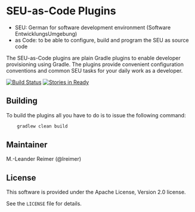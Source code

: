 # SEU-as-Code Plugins

  * SEU: German for software development environment (Software EntwicklungsUmgebung)
  * as Code: to be able to configure, build and program the SEU as source code
  
The SEU-as-Code plugins are plain Gradle plugins to enable developer provisioning using Gradle. The plugins provide
convenient configuration conventions and common SEU tasks for your daily work as a developer.

[![Build Status](https://travis-ci.org/seu-as-code/seu-as-code.plugins.svg?branch=master)](https://travis-ci.org/seu-as-code/seu-as-code.plugins)
[![Stories in Ready](https://badge.waffle.io/seu-as-code/seu-as-code.plugins.png?label=ready&title=Ready)](https://waffle.io/seu-as-code/seu-as-code.plugins)

## Building

To build the plugins all you have to do is to issue the following command:
```groovy
	gradlew clean build
```

## Maintainer

M.-Leander Reimer (@lreimer)

## License

This software is provided under the Apache License, Version 2.0 license.

See the `LICENSE` file for details.

